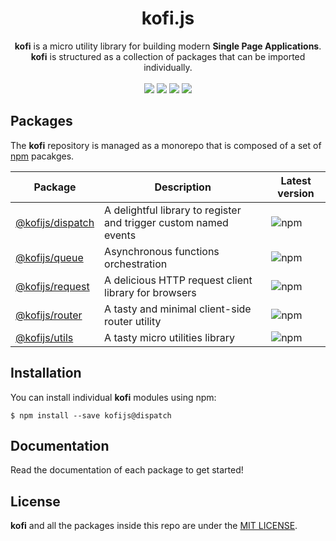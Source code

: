 <h1 align="center">kofi.js</h1>

<div align="center">
<b>kofi</b> is a micro utility library for building modern <b>Single Page Applications</b>. <b>kofi</b> is structured as a collection of packages that can be imported individually.
</div>
<br>
<div align="center">
<img src="https://img.shields.io/badge/status-on_development-orange.svg?style=flat-square">
<img src="https://img.shields.io/badge/stability-experimental-orange.svg?style=flat-square">
<img src="https://img.shields.io/badge/license-MIT-green.svg?style=flat-square">
<img src="https://img.shields.io/badge/PRs-welcome-brightgreen.svg?style=flat-square">
</div>

## Packages

The **kofi** repository is managed as a monorepo that is composed of a set of [npm](https://npmjs.com) pacakges. 

| Package | Description | Latest version | 
|---------| ----------- | ---------------|
| [@kofijs/dispatch](/packages/dispatch) | A delightful library to register and trigger custom named events | ![npm](https://img.shields.io/npm/v/@kofijs/dispatch.svg?style=flat-square) |
| [@kofijs/queue](/packages/queue) | Asynchronous functions orchestration | ![npm](https://img.shields.io/npm/v/@kofijs/queue.svg?style=flat-square) |
| [@kofijs/request](/packages/request) | A delicious HTTP request client library for browsers | ![npm](https://img.shields.io/npm/v/@kofijs/request.svg?style=flat-square) |
| [@kofijs/router](/packages/router) | A tasty and minimal client-side router utility | ![npm](https://img.shields.io/npm/v/@kofijs/router.svg?style=flat-square) |
| [@kofijs/utils](/packages/utils) | A tasty micro utilities library | ![npm](https://img.shields.io/npm/v/@kofijs/utils.svg?style=flat-square) |


## Installation

You can install individual **kofi** modules using npm: 

```
$ npm install --save kofijs@dispatch
```

## Documentation

Read the documentation of each package to get started!

## License

**kofi** and all the packages inside this repo are under the [MIT LICENSE](./LICENSE).

